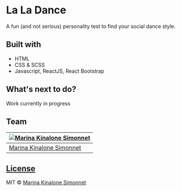 # La La Dance
A fun (and not serious) personality test to find your social dance style.

## Built with 

- HTML
- CSS & SCSS
- Javascript, ReactJS, React Bootstrap

## What's next to do?

 Work currently in progress
 
## Team

[![Marina Kinalone Simonnet](https://avatars.githubusercontent.com/u/63544936?v=3&s=144)](https://github.com/marinakinalone) |
---|
[Marina Kinalone Simonnet](https://github.com/marinakinalone) |

## [License](https://github.com/marinakinalone/la-la-dance/blob/main/LICENSE.txt)

MIT © [Marina Kinalone Simonnet](https://github.com/marinakinalone)
